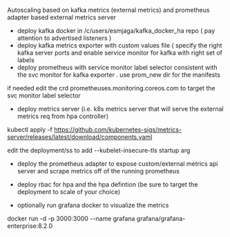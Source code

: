 Autoscaling based on kafka metrics (external metrics) and prometheus adapter based external metrics server

* deploy kafka docker in /c/users/esmjaga/kafka_docker_ha repo ( pay attention to advertised listeners )
* deploy kafka metrics exporter with custom values file ( specify the right kafka server ports and enable service monitor for kafka with right set of labels
* deploy prometheus with service monitor label selector consistent with the svc monitor for kafka exporter . use prom_new dir for the manifests

 if needed edit the crd prometheuses.monitoring.coreos.com to target the svc monitor label selector

* deploy metrics server (i.e. k8s metrics server that will serve the external metrics req from hpa controller)

kubectl apply -f https://github.com/kubernetes-sigs/metrics-server/releases/latest/download/components.yaml

edit the deployment/ss to add --kubelet-insecure-tls startup arg

* deploy the prometheus adapter to expose custom/external metrics api server and scrape metrics off of the running prometheus

* deploy rbac for hpa and the hpa defintion (be sure to target the deployment to scale of your choice)

* optionally run grafana docker to visualize the metrics

docker run -d -p 3000:3000 --name grafana grafana/grafana-enterprise:8.2.0
